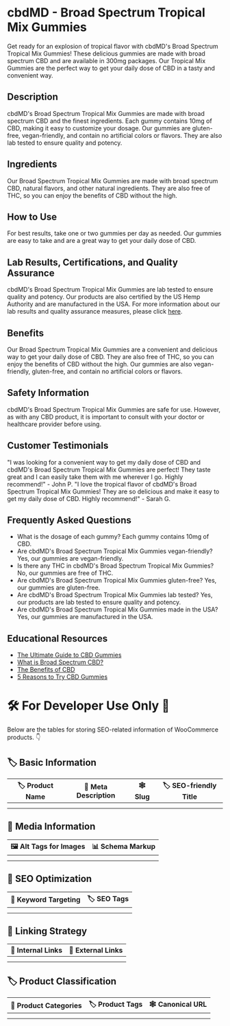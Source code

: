 # cbdMD - Broad Spectrum Tropical Mix Gummies 
Get ready for an explosion of tropical flavor with cbdMD's Broad Spectrum Tropical Mix Gummies! These delicious gummies are made with broad spectrum CBD and are available in 300mg packages. Our Tropical Mix Gummies are the perfect way to get your daily dose of CBD in a tasty and convenient way.
## Description
cbdMD's Broad Spectrum Tropical Mix Gummies are made with broad spectrum CBD and the finest ingredients. Each gummy contains 10mg of CBD, making it easy to customize your dosage. Our gummies are gluten-free, vegan-friendly, and contain no artificial colors or flavors. They are also lab tested to ensure quality and potency.
## Ingredients
Our Broad Spectrum Tropical Mix Gummies are made with broad spectrum CBD, natural flavors, and other natural ingredients. They are also free of THC, so you can enjoy the benefits of CBD without the high.
## How to Use
For best results, take one or two gummies per day as needed. Our gummies are easy to take and are a great way to get your daily dose of CBD.
## Lab Results, Certifications, and Quality Assurance
cbdMD's Broad Spectrum Tropical Mix Gummies are lab tested to ensure quality and potency. Our products are also certified by the US Hemp Authority and are manufactured in the USA. For more information about our lab results and quality assurance measures, please click [here](https://www.cbdmd.com/lab-results).
## Benefits
Our Broad Spectrum Tropical Mix Gummies are a convenient and delicious way to get your daily dose of CBD. They are also free of THC, so you can enjoy the benefits of CBD without the high. Our gummies are also vegan-friendly, gluten-free, and contain no artificial colors or flavors.
## Safety Information
cbdMD's Broad Spectrum Tropical Mix Gummies are safe for use. However, as with any CBD product, it is important to consult with your doctor or healthcare provider before using.
## Customer Testimonials
"I was looking for a convenient way to get my daily dose of CBD and cbdMD's Broad Spectrum Tropical Mix Gummies are perfect! They taste great and I can easily take them with me wherever I go. Highly recommend!" - John P.
"I love the tropical flavor of cbdMD's Broad Spectrum Tropical Mix Gummies! They are so delicious and make it easy to get my daily dose of CBD. Highly recommend!" - Sarah G.
## Frequently Asked Questions
- What is the dosage of each gummy?
Each gummy contains 10mg of CBD. 
- Are cbdMD's Broad Spectrum Tropical Mix Gummies vegan-friendly?
Yes, our gummies are vegan-friendly. 
- Is there any THC in cbdMD's Broad Spectrum Tropical Mix Gummies?
No, our gummies are free of THC. 
- Are cbdMD's Broad Spectrum Tropical Mix Gummies gluten-free?
Yes, our gummies are gluten-free. 
- Are cbdMD's Broad Spectrum Tropical Mix Gummies lab tested?
Yes, our products are lab tested to ensure quality and potency. 
- Are cbdMD's Broad Spectrum Tropical Mix Gummies made in the USA?
Yes, our gummies are manufactured in the USA.
## Educational Resources
- [The Ultimate Guide to CBD Gummies](https://www.cbdmd.com/blog/the-ultimate-guide-to-cbd-gummies)
- [What is Broad Spectrum CBD?](https://www.cbdmd.com/blog/what-is-broad-spectrum-cbd)
- [The Benefits of CBD](https://www.cbdmd.com/blog/the-benefits-of-cbd)
- [5 Reasons to Try CBD Gummies](https://www.cbdmd.com/blog/5-reasons-to-try-cbd-gummies)
# 🛠️ For Developer Use Only 🔐

Below are the tables for storing SEO-related information of WooCommerce products. 👇

## 🏷️ Basic Information 

| 🏷️ Product Name | 📝 Meta Description | 🕸️ Slug | 🏷️ SEO-friendly Title |
| -------------- | ------------------ | ------ | ---------------------- |
|                |                    |        |                        |
|                |                    |        |                        |

## 📸 Media Information

| 🖼️ Alt Tags for Images | 📊 Schema Markup |
| --------------------- | --------------- |
|                       |                 |
|                       |                 |

## 🔎 SEO Optimization

| 🎯 Keyword Targeting | 🏷️ SEO Tags |
| ------------------- | ---------- |
|                     |            |
|                     |            |

## 🔗 Linking Strategy 

| 🔗 Internal Links | 🔗 External Links |
| ---------------- | ---------------- |
|                  |                  |
|                  |                  |

## 🏷️ Product Classification 

| 📂 Product Categories | 🏷️ Product Tags | 🕸️ Canonical URL |
| ------------------ | ------------ | ------------- |
|                    |              |               |
|                    |              |               |
